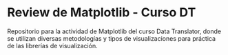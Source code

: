 # Review de Matplotlib - Curso DT
Repositorio para la actividad de Matplotlib del curso Data Translator, donde se utilizan diversas metodologías y tipos de visualizaciones para práctica de las librerías de visualización.
